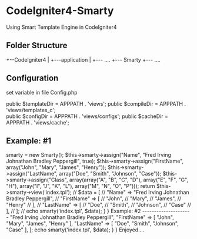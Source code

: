 # CodeIgniter4-Smarty

Using Smart Template Engine in CodeIgniter4

Folder Structure
----------------------
+--CodeIgniter4
   |
   +---application
       |
	   +--- ....
	   +--- Smarty
	   +--- ....
   

Configuration
---------------------

set variable in file Config.php

public $templateDir = APPPATH . 'views';
public $compileDir = APPPATH . 'views/templates_c';		
public $configDir = APPPATH . 'views/configs';
public $cacheDir = APPPATH . 'views/cache';


Example: #1 
---------------------

<?php namespace App\Controllers;

use CodeIgniter\Controller;

use App\Smarty\Smarty;

class Home extends Controller
{
	private $smarty;
	
	public function index()
	{		
		$this->smarty = new Smarty();
	
		$this->smarty->assign("Name", "Fred Irving Johnathan Bradley Peppergill", true);
		$this->smarty->assign("FirstName", array("John", "Mary", "James", "Henry"));
		$this->smarty->assign("LastName", array("Doe", "Smith", "Johnson", "Case"));
		$this->smarty->assign("Class", array(array("A", "B", "C", "D"), array("E", "F", "G", "H"), array("I", "J", "K", "L"),
									    array("M", "N", "O", "P")));
										
		return $this->smarty->view('index.tpl');
		
		// $data = [
			// "Name" => "Fred Irving Johnathan Bradley Peppergill",
			// "FirstName" => [
				// "John", 
				// "Mary", 
				// "James", 
				// "Henry"
			// ],
			// "LastName" => [
				// "Doe", 
				// "Smith", 
				// "Johnson", 
				// "Case"
			// ],
		// ];
		
		// echo smarty('index.tpl', $data);
		
	}
}

Example: #2 
---------------------

<?php namespace App\Controllers;

use CodeIgniter\Controller;

require_once( APPPATH.'Smarty/Common.php' );

class Home extends Controller
{
	private $smarty;
	
	public function index()
	{		
		
		$data = [
			"Name" => "Fred Irving Johnathan Bradley Peppergill",
			"FirstName" => [
				"John", 
				"Mary", 
				"James", 
				"Henry"
			],
			"LastName" => [
				"Doe", 
				"Smith", 
				"Johnson", 
				"Case"
			],
		];
		
		echo smarty('index.tpl', $data);
		
	}
}

Enjoyed....
